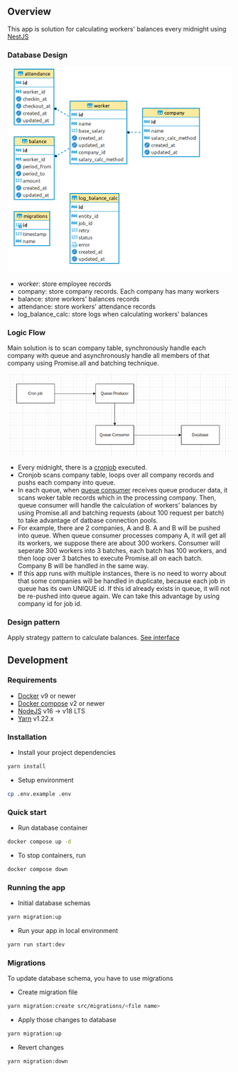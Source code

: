 ## Overview
This app is solution for calculating workers' balances every midnight using [NestJS](https://nestjs.com/)

### Database Design
![Database design](./docs/images/database.png)
- worker: store employee records
- company: store company records. Each company has many workers
- balance: store workers' balances records
- attendance: store workers' attendance records
- log_balance_calc: store logs when calculating workers' balances

### Logic Flow
Main solution is to scan company table, synchronously handle each company with queue and asynchronously handle all members of that company using Promise.all and batching technique.

![Flow](./docs/images/flow.png)
- Every midnight, there is a [cronjob](./src/modules/balance/balance-job.service.ts) executed.
- Cronjob scans company table, loops over all company records and pushs each company into queue.
- In each queue, when [queue consumer](./src/modules/balance/balance-calc.consumer.ts) receives queue producer data, it scans woker table records which in the processing company. Then, queue consumer will handle the calculation of workers' balances by using Promise.all and batching requests (about 100 request per batch) to take advantage of datbase connection pools.
- For example, there are 2 companies, A and B. A and B will be pushed into queue. When queue consumer processes company A, it will get all its workers, we suppose there are about 300 workers. Consumer will seperate 300 workers into 3 batches, each batch has 100 workers, and then loop over 3 batches to execute Promise.all on each batch. Company B will be handled in the same way.
- If this app runs with multiple instances, there is no need to worry about that some companies will be handled in duplicate, because each job in queue has its own UNIQUE id. If this id already exists in queue, it will not be re-pushed into queue again. We can take this advantage by using company id for job id.

### Design pattern
Apply strategy pattern to calculate balances. [See interface](./src/modules/balance/interfaces/balance-calc.interface.ts)

## Development

### Requirements
- [Docker](https://www.docker.com/) v9 or newer
- [Docker compose](https://docs.docker.com/compose/) v2 or newer
- [NodeJS](https://nodejs.org/en) v16 -> v18 LTS
- [Yarn](https://classic.yarnpkg.com/lang/en/docs/) v1.22.x

### Installation
- Install your project dependencies
```bash
yarn install
```
- Setup environment
```bash
cp .env.example .env
```

### Quick start
- Run database container
```bash
docker compose up -d
```
- To stop containers, run
```bash
docker compose down
```

### Running the app
- Initial database schemas
```bash
yarn migration:up
```

- Run your app in local environment
```bash
yarn run start:dev
```

### Migrations
To update database schema, you have to use migrations
- Create migration file
```bash
yarn migration:create src/migrations/<file name>
```
- Apply those changes to database
```bash
yarn migration:up
```
- Revert changes
```bash
yarn migration:down
```
